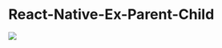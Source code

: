 # React-Native-Ex-Parent-Child 

<img src='https://github.com/hankkuu/React-Native-Ex-Parent-Child/blob/master/docs/react-native-ex-parent-child.gif?raw=true' />


